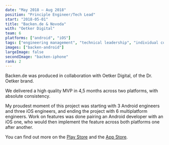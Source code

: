 ```yaml
---
date: "May 2018 – Aug 2018"
position: "Principle Engineer/Tech Lead"
start: "2018-05-01"
title: "Backen.de & Novoda"
with: "Oetker Digital"
team: 6
platforms: ["android", "iOS"]
tags: ["engineering management", "technical leadership", "individual contributor", "project planning", "consulting"]
images: ["backen-android"]
largeImage: false
secondImage: "backen-iphone"
rank: 2
---
```

Backen.de was produced in collaboration with Oetker Digital, of the Dr. Oetker brand.

We delivered a high quality MVP in 4,5 months across two platforms, with absolute consistency. 

My proudest moment of this project was starting with 3 Android engineers and three iOS engineers, and ending the project with 6 multiplatform engineers. Work on features was done pairing an Android developer with an iOS one, who would then implement the feature across both platforms one after another.

You can find out more on the [Play Store](https://play.google.com/store/apps/details?id=com.oetkerdigital.backen&hl=en&gl=US) and the [App Store](https://apps.apple.com/de/app/backen-de/id1441944766).
